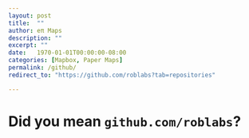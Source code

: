 ```yaml
---
layout: post
title:  ""
author: eπ Maps
description: ""
excerpt: ""
date:   1970-01-01T00:00:00-08:00
categories: [Mapbox, Paper Maps]
permalink: /github/
redirect_to: "https://github.com/roblabs?tab=repositories"

---
```


# Did you mean `github.com/roblabs`?

